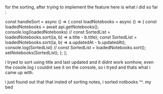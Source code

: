 for the sorting, after trying to implement the feature here is what i did so far :   


const handleSort = async () => {
    const loadNotebooks = async () => {
      const loadedNotebooks = await api.getNotebooks();
      console.log(loadedNotebooks)
      // const SortedList = loadedNotebooks.sort((a, b) => a.title - b.title);
      const SortedList = loadedNotebooks.sort((a, b) => a.updatedAt - b.updatedAt);
      console.log(SortedList)
      // const SortedList = loadedNotebooks.sort();
      setNotebooks(SortedList);
    };
  };

  i tryed to sort using title and last updated and it didnt work somhow, even the cosole.log i couldnt see it on the console, so i tryed and thats what i came up with.


  i just found out that that insted of sorting notes, i sorted notbooks ^^. my bed